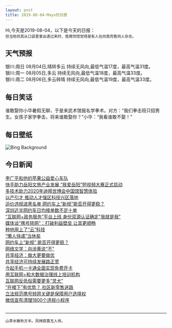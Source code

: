 ```yaml
---
layout: post
title: 2019-08-04-Mayx的日报
---
```


Hi,今天是2019-08-04，以下是今天的日报：<br><small>
但当他将其从口袋里拿出递过来时，我竟恍惚觉得是有人在向我兜售同人杂志。</small><!--more-->
## 天气预报
银川:周日 08月04日,晴转多云 持续无风向,最低气温17度，最高气温31度。<br>银川:周一 08月05日,多云 持续无风向,最低气温18度，最高气温33度。<br>银川:周二 08月06日,多云转晴 持续无风向,最低气温19度，最高气温33度。
## 每日笑话
谁敢娶你小华暑假无聊，于是来武术馆报名学拳术。对方：“我们拳击班只招男生。女孩子家学拳击，将来谁敢娶你？”小华：“我看谁敢不娶！”
## 每日壁纸
![Bing Background](https://cn.bing.com/th?id=OHR.HumpbackSanctuary_EN-US3889583699_1920x1080.jpg&rf=LaDigue_1920x1080.jpg&pid=hp "A humpback whale off the coast of Maui in Hawaii (© Design Pics/Danita Delimont)")
## 今日新闻

[李广平和他的苹果公益爱心车队](http://it.people.com.cn/n1/2019/0802/c1009-31273302.html)   
[快手助力岳阳文旅产业发展 “我爱岳阳”短视频大赛正式启动](http://it.people.com.cn/n1/2019/0802/c1009-31273569.html)   
[多技术助力2020年迪拜世博会中国馆智慧体验](http://it.people.com.cn/n1/2019/0802/c1009-31273087.html)   
[以产引才 推动人才强区科技兴区落地](http://it.people.com.cn/n1/2019/0802/c1009-31272963.html)   
[运价违规进黑名单 网约车上“新规”能否开得更稳？](http://it.people.com.cn/n1/2019/0802/c1009-31272964.html)   
[深圳近半网约车日均接单数不足十单](http://it.people.com.cn/n1/2019/0802/c1009-31272965.html)   
[“互联网+政务服务”平台上线 身份双源认证确定"我就是我"](http://it.people.com.cn/n1/2019/0802/c1009-31271692.html)   
[媒体谈“携号转网”：打破利益壁垒 让其更顺畅](http://it.people.com.cn/n1/2019/0802/c1009-31271711.html)   
[种地用上了“云”科技](http://it.people.com.cn/n1/2019/0802/c1009-31271584.html)   
[“懒人快递”当休矣](http://it.people.com.cn/n1/2019/0802/c1009-31271614.html)   
[网约车上“新规” 能否开得更稳？](http://it.people.com.cn/n1/2019/0802/c1009-31271613.html)   
[网络文学：向涉黄说“不”](http://it.people.com.cn/n1/2019/0802/c1009-31271610.html)   
[共享经济：做大更要做优](http://it.people.com.cn/n1/2019/0802/c1009-31271590.html)   
[共享经济可持续发展路正宽](http://it.people.com.cn/n1/2019/0802/c1009-31271589.html)   
[今起手机一卡通全面实现免费开卡](http://it.people.com.cn/n1/2019/0802/c1009-31271623.html)   
[用互联网+和大数据治理线上培训机构](http://it.people.com.cn/n1/2019/0802/c1009-31271603.html)   
[互联网反低俗需要更多“灵犬”](http://it.people.com.cn/n1/2019/0802/c1009-31271588.html)   
[“在楼下”有优势？ 社区新零售迷路](http://it.people.com.cn/n1/2019/0802/c1009-31271531.html)   
[立法规范携号转网关键是保障用户选择权](http://it.people.com.cn/n1/2019/0802/c1009-31271485.html)   
[微信宣布清理1800个违规小程序](http://it.people.com.cn/n1/2019/0802/c1009-31271420.html)   
<br />

***

<small>山亭水榭秋方半。凤帏寂寞无人伴。</small>
